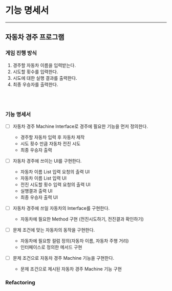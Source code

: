 # 기능 명세서

---

## 자동차 경주 프로그램

### 게임 진행 방식

1. 경주할 자동차 이름을 입력받는다.
2. 시도할 횟수를 입력한다.
3. 시도에 대한 실행 결과를 출력한다.
4. 최종 우승자를 출력한다.

<br>
<br>


### 기능 명세서

- [ ] 자동차 경주 Machine Interface로 경주에 필요한 기능을 먼저 정의한다.
  * 경주할 자동차 입력 후 자동차 제작
  * 시도 횟수 만큼 자동차 전진 시도
  * 최종 우승자 출력


- [ ] 자동차 경주에 쓰이는 UI를 구현한다.
  * 자동차 이름 List 입력 요청의 출력 UI
  * 자동차 이름 List 입력 UI
  * 전진 시도할 횟수 입력 요청의 출력 UI
  * 실행결과 출력 UI
  * 최종 우승자 출력 UI


- [ ] 자동차 경주에 쓰일 자동차의 Interface를 구현한다.
  * 자동차에 필요한 Method 구현 (전진시도하기, 전진결과 확인하기)


- [ ] 문제 조건에 맞는 자동차의 동작을 구현한다.
  * 자동차에 필요항 컬럼 정의(자동차 이름, 자동차 주행 거리)
  * 인터페이스로 정의한 메서드 구현


- [ ] 문제 조건으로 자동차 경주 Machine 기능을 구현한다.
  * 문제 조건으로 제시된 자동차 경주 Machine 기능 구현


### Refactoring


